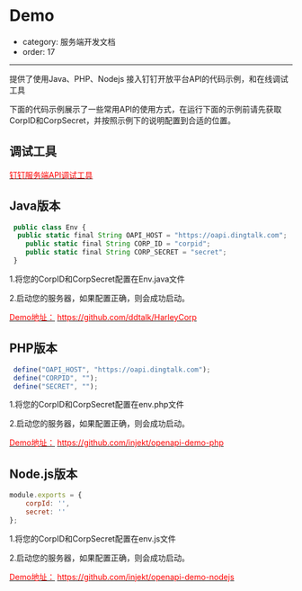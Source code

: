 # Demo
- category: 服务端开发文档
- order: 17---
提供了使用Java、PHP、Nodejs 接入钉钉开放平台API的代码示例，和在线调试工具

下面的代码示例展示了一些常用API的使用方式，在运行下面的示例前请先获取CorpID和CorpSecret，并按照示例下的说明配置到合适的位置。

## 调试工具

[<font color=red >钉钉服务端API调试工具</font>](https://debug.dingtalk.com)

## Java版本

```javascript
 public class Env {
  public static final String OAPI_HOST = "https://oapi.dingtalk.com";
    public static final String CORP_ID = "corpid";
    public static final String CORP_SECRET = "secret";
 }

```

1.将您的CorpID和CorpSecret配置在Env.java文件

2.启动您的服务器，如果配置正确，则会成功启动。

[<font color=red >Demo地址：</font>](https://github.com/ddtalk/HarleyCorp)
[<font color=red >https://github.com/ddtalk/HarleyCorp</font>](https://github.com/ddtalk/HarleyCorp)

## PHP版本

```javascript
 define("OAPI_HOST", "https://oapi.dingtalk.com");
 define("CORPID", "");
 define("SECRET", "");
```

1.将您的CorpID和CorpSecret配置在env.php文件

2.启动您的服务器，如果配置正确，则会成功启动。

[<font color=red >Demo地址：</font>](https://github.com/injekt/openapi-demo-php)
[<font color=red >https://github.com/injekt/openapi-demo-php</font>](https://github.com/injekt/openapi-demo-php)

## Node.js版本

```javascript
module.exports = {
    corpId: '',
    secret: ''
};
```

1.将您的CorpID和CorpSecret配置在env.js文件

2.启动您的服务器，如果配置正确，则会成功启动。

[<font color=red >Demo地址：</font>](https://github.com/injekt/openapi-demo-nodejs)
[<font color=red >https://github.com/injekt/openapi-demo-nodejs</font>](https://github.com/injekt/openapi-demo-nodejs)
